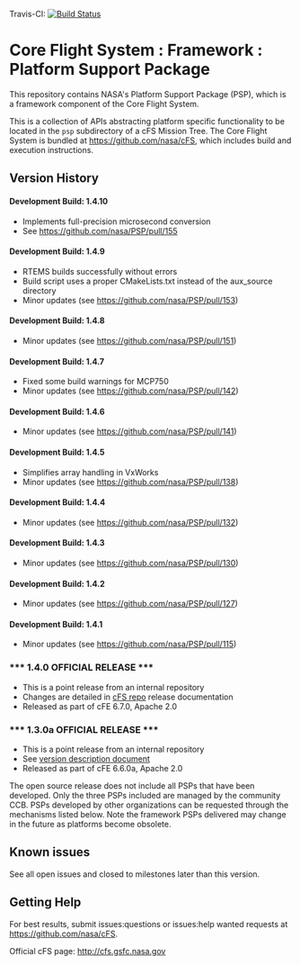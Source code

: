 Travis-CI: [![Build Status](https://travis-ci.com/nasa/PSP.svg)](https://travis-ci.com/nasa/PSP)

# Core Flight System : Framework : Platform Support Package

This repository contains NASA's Platform Support Package (PSP), which is a framework component of the Core Flight System.

This is a collection of APIs abstracting platform specific functionality to be located in the `psp` subdirectory of a cFS Mission Tree.  The Core Flight System is bundled at https://github.com/nasa/cFS, which includes build and execution instructions.

## Version History

#### Development Build: 1.4.10
  - Implements full-precision microsecond conversion
  - See https://github.com/nasa/PSP/pull/155

#### Development Build: 1.4.9
  - RTEMS builds successfully without errors
  - Build script uses a proper CMakeLists.txt instead of the aux_source directory
  - Minor updates (see https://github.com/nasa/PSP/pull/153)

#### Development Build: 1.4.8
  - Minor updates (see https://github.com/nasa/PSP/pull/151)

#### Development Build: 1.4.7
  - Fixed some build warnings for MCP750
  - Minor updates (see https://github.com/nasa/PSP/pull/142)

#### Development Build: 1.4.6
  - Minor updates (see https://github.com/nasa/PSP/pull/141)

#### Development Build: 1.4.5
  - Simplifies array handling in VxWorks
  - Minor updates (see https://github.com/nasa/PSP/pull/138)

#### Development Build: 1.4.4
  - Minor updates (see https://github.com/nasa/PSP/pull/132)

#### Development Build: 1.4.3
  - Minor updates (see https://github.com/nasa/PSP/pull/130)

#### Development Build: 1.4.2
  - Minor updates (see https://github.com/nasa/PSP/pull/127)

#### Development Build: 1.4.1
  - Minor updates (see https://github.com/nasa/PSP/pull/115)

### \*\*\* 1.4.0 OFFICIAL RELEASE \*\*\*
  - This is a point release from an internal repository
  - Changes are detailed in [cFS repo](https://github.com/nasa/cFS) release documentation
  - Released as part of cFE 6.7.0, Apache 2.0

### \*\*\* 1.3.0a OFFICIAL RELEASE \*\*\*
  - This is a point release from an internal repository
  - See [version description document](https://github.com/nasa/PSP/blob/v1.3.0a/doc/PSP%201.3.0.0%20Version%20Description%20Document.pdf)
  - Released as part of cFE 6.6.0a, Apache 2.0

The open source release does not include all PSPs that have been developed. Only the three PSPs included are managed by the community CCB. PSPs developed by other organizations can be requested through the mechanisms listed below.  Note the framework PSPs delivered may change in the future as platforms become obsolete.

## Known issues

See all open issues and closed to milestones later than this version.

## Getting Help

For best results, submit issues:questions or issues:help wanted requests at https://github.com/nasa/cFS.

Official cFS page: http://cfs.gsfc.nasa.gov
